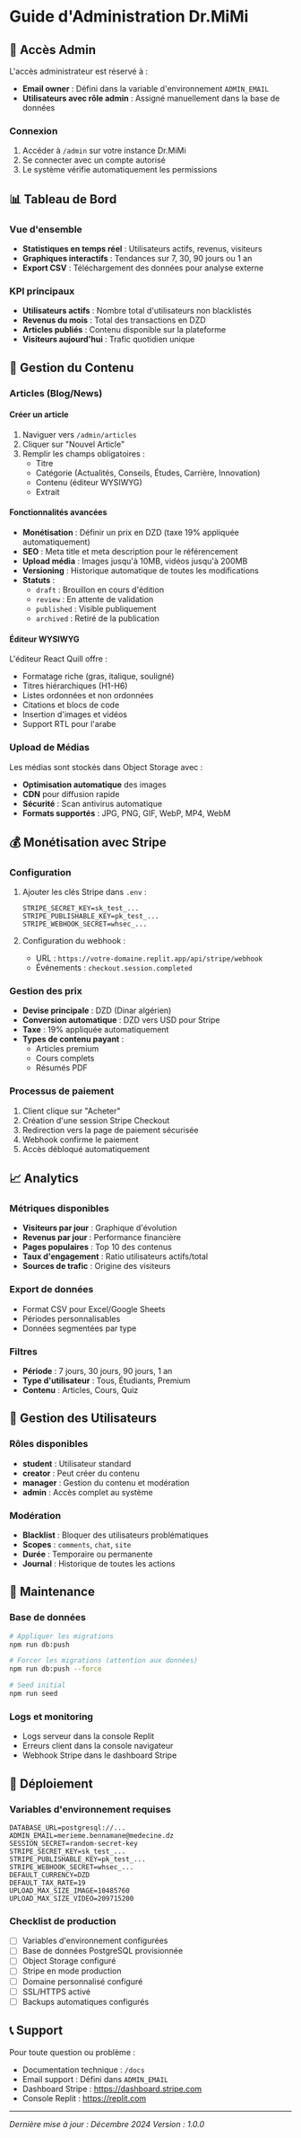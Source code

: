 # Guide d'Administration Dr.MiMi

## 🔐 Accès Admin

L'accès administrateur est réservé à :
- **Email owner** : Défini dans la variable d'environnement `ADMIN_EMAIL`
- **Utilisateurs avec rôle admin** : Assigné manuellement dans la base de données

### Connexion
1. Accéder à `/admin` sur votre instance Dr.MiMi
2. Se connecter avec un compte autorisé
3. Le système vérifie automatiquement les permissions

## 📊 Tableau de Bord

### Vue d'ensemble
- **Statistiques en temps réel** : Utilisateurs actifs, revenus, visiteurs
- **Graphiques interactifs** : Tendances sur 7, 30, 90 jours ou 1 an
- **Export CSV** : Téléchargement des données pour analyse externe

### KPI principaux
- **Utilisateurs actifs** : Nombre total d'utilisateurs non blacklistés
- **Revenus du mois** : Total des transactions en DZD
- **Articles publiés** : Contenu disponible sur la plateforme
- **Visiteurs aujourd'hui** : Trafic quotidien unique

## 📝 Gestion du Contenu

### Articles (Blog/News)

#### Créer un article
1. Naviguer vers `/admin/articles`
2. Cliquer sur "Nouvel Article"
3. Remplir les champs obligatoires :
   - Titre
   - Catégorie (Actualités, Conseils, Études, Carrière, Innovation)
   - Contenu (éditeur WYSIWYG)
   - Extrait

#### Fonctionnalités avancées
- **Monétisation** : Définir un prix en DZD (taxe 19% appliquée automatiquement)
- **SEO** : Meta title et meta description pour le référencement
- **Upload média** : Images jusqu'à 10MB, vidéos jusqu'à 200MB
- **Versioning** : Historique automatique de toutes les modifications
- **Statuts** :
  - `draft` : Brouillon en cours d'édition
  - `review` : En attente de validation
  - `published` : Visible publiquement
  - `archived` : Retiré de la publication

#### Éditeur WYSIWYG
L'éditeur React Quill offre :
- Formatage riche (gras, italique, souligné)
- Titres hiérarchiques (H1-H6)
- Listes ordonnées et non ordonnées
- Citations et blocs de code
- Insertion d'images et vidéos
- Support RTL pour l'arabe

### Upload de Médias

Les médias sont stockés dans Object Storage avec :
- **Optimisation automatique** des images
- **CDN** pour diffusion rapide
- **Sécurité** : Scan antivirus automatique
- **Formats supportés** : JPG, PNG, GIF, WebP, MP4, WebM

## 💰 Monétisation avec Stripe

### Configuration
1. Ajouter les clés Stripe dans `.env` :
   ```env
   STRIPE_SECRET_KEY=sk_test_...
   STRIPE_PUBLISHABLE_KEY=pk_test_...
   STRIPE_WEBHOOK_SECRET=whsec_...
   ```

2. Configuration du webhook :
   - URL : `https://votre-domaine.replit.app/api/stripe/webhook`
   - Événements : `checkout.session.completed`

### Gestion des prix
- **Devise principale** : DZD (Dinar algérien)
- **Conversion automatique** : DZD vers USD pour Stripe
- **Taxe** : 19% appliquée automatiquement
- **Types de contenu payant** :
  - Articles premium
  - Cours complets
  - Résumés PDF

### Processus de paiement
1. Client clique sur "Acheter"
2. Création d'une session Stripe Checkout
3. Redirection vers la page de paiement sécurisée
4. Webhook confirme le paiement
5. Accès débloqué automatiquement

## 📈 Analytics

### Métriques disponibles
- **Visiteurs par jour** : Graphique d'évolution
- **Revenus par jour** : Performance financière
- **Pages populaires** : Top 10 des contenus
- **Taux d'engagement** : Ratio utilisateurs actifs/total
- **Sources de trafic** : Origine des visiteurs

### Export de données
- Format CSV pour Excel/Google Sheets
- Périodes personnalisables
- Données segmentées par type

### Filtres
- **Période** : 7 jours, 30 jours, 90 jours, 1 an
- **Type d'utilisateur** : Tous, Étudiants, Premium
- **Contenu** : Articles, Cours, Quiz

## 👥 Gestion des Utilisateurs

### Rôles disponibles
- **student** : Utilisateur standard
- **creator** : Peut créer du contenu
- **manager** : Gestion du contenu et modération
- **admin** : Accès complet au système

### Modération
- **Blacklist** : Bloquer des utilisateurs problématiques
- **Scopes** : `comments`, `chat`, `site`
- **Durée** : Temporaire ou permanente
- **Journal** : Historique de toutes les actions

## 🔧 Maintenance

### Base de données
```bash
# Appliquer les migrations
npm run db:push

# Forcer les migrations (attention aux données)
npm run db:push --force

# Seed initial
npm run seed
```

### Logs et monitoring
- Logs serveur dans la console Replit
- Erreurs client dans la console navigateur
- Webhook Stripe dans le dashboard Stripe

## 🚀 Déploiement

### Variables d'environnement requises
```env
DATABASE_URL=postgresql://...
ADMIN_EMAIL=merieme.bennamane@medecine.dz
SESSION_SECRET=random-secret-key
STRIPE_SECRET_KEY=sk_test_...
STRIPE_PUBLISHABLE_KEY=pk_test_...
STRIPE_WEBHOOK_SECRET=whsec_...
DEFAULT_CURRENCY=DZD
DEFAULT_TAX_RATE=19
UPLOAD_MAX_SIZE_IMAGE=10485760
UPLOAD_MAX_SIZE_VIDEO=209715200
```

### Checklist de production
- [ ] Variables d'environnement configurées
- [ ] Base de données PostgreSQL provisionnée
- [ ] Object Storage configuré
- [ ] Stripe en mode production
- [ ] Domaine personnalisé configuré
- [ ] SSL/HTTPS activé
- [ ] Backups automatiques configurés

## 📞 Support

Pour toute question ou problème :
- Documentation technique : `/docs`
- Email support : Défini dans `ADMIN_EMAIL`
- Dashboard Stripe : https://dashboard.stripe.com
- Console Replit : https://replit.com

---

*Dernière mise à jour : Décembre 2024*
*Version : 1.0.0*